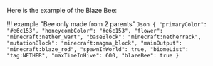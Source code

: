Here is the example of the Blaze Bee:

!!! example "Bee only made from 2 parents"
      ```Json
      {
          "primaryColor": "#e6c153",
          "honeycombColor": "#e6c153",
          "flower": "minecraft:nether_wart",
          "baseBlock": "minecraft:netherrack",
          "mutationBlock": "minecraft:magma_block",
          "mainOutput": "minecraft:blaze_rod",
          "spawnInWorld": true,
          "biomeList": "tag:NETHER",
          "maxTimeInHive": 600,
          "blazeBee": true
      }
      ```
